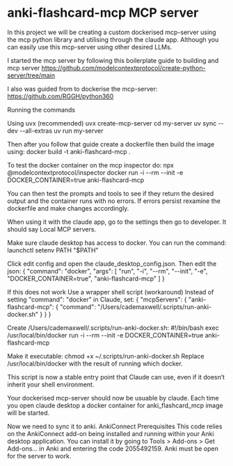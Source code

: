 # anki-flashcard-mcp MCP server

In this project we will be creating a custom dockerised mcp-server using the mcp python library and utilising through the claude app. Although you can easily use this mcp-server using other desired LLMs.

I started the mcp server by following this boilerplate guide to building and mcp server https://github.com/modelcontextprotocol/create-python-server/tree/main

I also was guided from to dockerise the mcp-server:
https://github.com/RGGH/python360



Running the commands

Using uvx (recommended)
uvx create-mcp-server
cd my-server
uv sync --dev --all-extras
uv run my-server

Then after you follow that guide create a dockerfile
then build the image using:
docker build -t anki-flashcard-mcp . 


To test the docker container on the mcp inspector do:
npx @modelcontextprotocol/inspector docker run -i --rm --init -e DOCKER_CONTAINER=true anki-flashcard-mcp

You can then test the prompts and tools to see if they return the desired output and the container runs with no errors. If errors persist rexamine the dockerfile and make changes accordingly.

When using it with the claude app, go to the settings then go to developer. It should say Local MCP servers.

Make sure claude desktop has access to docker. You can run the command:
launchctl setenv PATH "$PATH"

Click edit config and open the claude_desktop_config.json. Then edit the json:
{
  "command": "docker",
  "args": [
    "run", "-i", "--rm", "--init",
    "-e", "DOCKER_CONTAINER=true",
    "anki-flashcard-mcp"
  ]
}

If this does not work Use a wrapper shell script (workaround)
Instead of setting "command": "docker" in Claude, set:
{
  "mcpServers": {
    "anki-flashcard-mcp": {
      "command": "/Users/cademaxwell/.scripts/run-anki-docker.sh"
    }
  }
}

Create /Users/cademaxwell/.scripts/run-anki-docker.sh:
#!/bin/bash
exec /usr/local/bin/docker run -i --rm --init -e DOCKER_CONTAINER=true anki-flashcard-mcp

Make it executable:
chmod +x ~/.scripts/run-anki-docker.sh
Replace /usr/local/bin/docker with the result of running which docker.

This script is now a stable entry point that Claude can use, even if it doesn’t inherit your shell environment.

Your dockerised mcp-server should now be usuable by claude. Each time you open claude desktop a docker container for anki_flashcard_mcp image will be started.

Now we need to sync it to anki. AnkiConnect Prerequisites
This code relies on the AnkiConnect add-on being installed and running within your Anki desktop application. You can install it by going to Tools > Add-ons > Get Add-ons... in Anki and entering the code 2055492159. Anki must be open for the server to work.